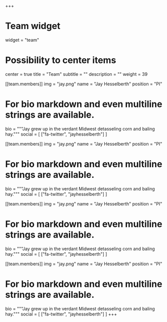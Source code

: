 +++
# Team widget
widget = "team"
# Possibility to center items
center = true
title = "Team"
subtitle = ""
description = ""
weight = 39

[[team.members]]
img = "jay.png"
name = "Jay Hesselberth"
position = "PI"
# For bio markdown and even multiline strings are available.
bio = """Jay grew up in the verdant Midwest detasseling corn and baling hay."""
social = [
  ["fa-twitter", "jayhesselberth"]
]

[[team.members]]
img = "jay.png"
name = "Jay Hesselberth"
position = "PI"
# For bio markdown and even multiline strings are available.
bio = """Jay grew up in the verdant Midwest detasseling corn and baling hay."""
social = [
  ["fa-twitter", "jayhesselberth"]
]

[[team.members]]
img = "jay.png"
name = "Jay Hesselberth"
position = "PI"
# For bio markdown and even multiline strings are available.
bio = """Jay grew up in the verdant Midwest detasseling corn and baling hay."""
social = [
  ["fa-twitter", "jayhesselberth"]
]

[[team.members]]
img = "jay.png"
name = "Jay Hesselberth"
position = "PI"
# For bio markdown and even multiline strings are available.
bio = """Jay grew up in the verdant Midwest detasseling corn and baling hay."""
social = [
  ["fa-twitter", "jayhesselberth"]
]
+++